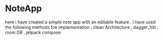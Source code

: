 # NoteApp

here i have created a simple note app with an editable feature .
I have used the following methods foe implementation : 
clean Architecture ,
dagger_hilt ,
room DB ,
jetpack compose 
